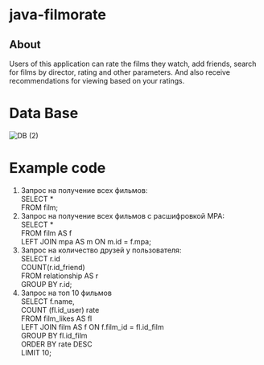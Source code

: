 # java-filmorate
## About  
Users of this application can rate the films they watch, add friends, search for films by director, rating and other parameters. And also receive recommendations for viewing based on your ratings.  
# Data Base
![DB (2)](https://github.com/SkorokhodovSemen/java-filmorate/assets/80544964/fea48cfa-f530-43d6-94d9-075142e29bd4)
# Example code
1. Запрос на получение всех фильмов:  
SELECT *  
FROM film;
2. Запрос на получение всех фильмов с расшифровкой MPA:  
SELECT *  
FROM film AS f  
LEFT JOIN mpa AS m ON m.id = f.mpa;  
3. Запрос на количество друзей у пользователя:  
SELECT r.id  
COUNT(r.id_friend)  
FROM relationship AS r  
GROUP BY r.id;  
4. Запрос на топ 10 фильмов  
SELECT f.name,  
COUNT (fl.id_user) rate  
FROM film_likes AS fl  
LEFT JOIN film AS f ON f.film_id = fl.id_film  
GROUP BY fl.id_film  
ORDER BY rate DESC  
LIMIT 10;  
